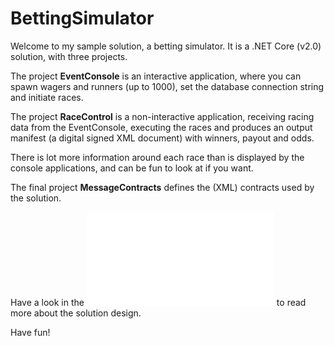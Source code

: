 # BettingSimulator

Welcome to my sample solution, a betting simulator. It is a .NET Core (v2.0) solution, with three projects.

The project **EventConsole** is an interactive application, where you can spawn wagers and runners (up to 1000),
set the database connection string and initiate races.

The project **RaceControl** is a non-interactive application, receiving racing data from the EventConsole, executing
the races and produces an output manifest (a digital signed XML document) with winners, payout and odds.

There is lot more information around each race than is displayed by the console applications, and can be fun to look
at if you want.

The final project **MessageContracts** defines the (XML) contracts used by the solution.

Have a look in the ![Betting Simulator Document](./DemoPoolBetting.md) to read more about the solution design.

Have fun!
